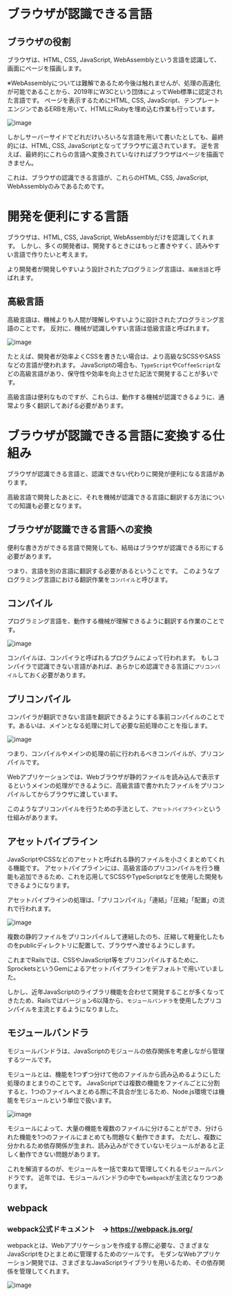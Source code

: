 # ブラウザが認識できる言語

## ブラウザの役割

ブラウザは、HTML, CSS, JavaScript, WebAssemblyという言語を認識して、画面にページを描画します。

※WebAssemblyについては難解であるため今後は触れませんが、処理の高速化が可能であることから、2019年にW3Cという団体によってWeb標準に認定された言語です。
ページを表示するためにHTML, CSS, JavaScript、テンプレートエンジンであるERBを用いて、HTMLにRubyを埋め込む作業も行っています。

![image](https://github.com/koharayuki/til/assets/132040884/f23a226d-e997-41e5-82ff-0dcbc56cd039)

しかしサーバーサイドでどれだけいろいろな言語を用いて書いたとしても、最終的には、HTML, CSS, JavaScriptとなってブラウザに返されています。
逆を言えば、最終的にこれらの言語へ変換されていなければブラウザはページを描画できません。

これは、ブラウザの認識できる言語が、これらのHTML, CSS, JavaScript, WebAssemblyのみであるためです。  


# 開発を便利にする言語

ブラウザは、HTML, CSS, JavaScript, WebAssemblyだけを認識してくれます。
しかし、多くの開発者は、開発するときにはもっと書きやすく、読みやすい言語で作りたいと考えます。

より開発者が開発しやすいよう設計されたプログラミング言語は、`高級言語`と呼ばれます。

##  高級言語

高級言語は、機械よりも人間が理解しやすいように設計されたプログラミング言語のことです。
反対に、機械が認識しやすい言語は低級言語と呼ばれます。

![image](https://github.com/koharayuki/til/assets/132040884/1a1ad9ab-f674-44e3-a41b-b83e50176150)

たとえば、開発者が効率よくCSSを書きたい場合は、より高級なSCSSやSASSなどの言語が使われます。
JavaScriptの場合も、`TypeScript`や`CoffeeScript`などの高級言語があり、保守性や効率を向上させた記法で開発することが多いです。

高級言語は便利なものですが、これらは、動作する機械が認識できるように、通常より多く翻訳してあげる必要があります。  


# ブラウザが認識できる言語に変換する仕組み

ブラウザが認識できる言語と、認識できない代わりに開発が便利になる言語があります。

高級言語で開発したあとに、それを機械が認識できる言語に翻訳する方法についての知識も必要となります。

## ブラウザが認識できる言語への変換

便利な書き方ができる言語で開発しても、結局はブラウザが認識できる形にする必要があります。

つまり、言語を別の言語に翻訳する必要があるということです。
このようなプログラミング言語における翻訳作業を`コンパイル`と呼びます。

## コンパイル

プログラミング言語を、動作する機械が理解できるように翻訳する作業のことです。

![image](https://github.com/koharayuki/til/assets/132040884/93fa48c2-7645-4635-8819-0307a9d9538c)

コンパイルは、コンパイラと呼ばれるプログラムによって行われます。
もしコンパイラで認識できない言語があれば、あらかじめ認識できる言語に`プリコンパイル`しておく必要があります。

## プリコンパイル

コンパイラが翻訳できない言語を翻訳できるようにする事前コンパイルのことです。あるいは、メインとなる処理に対して必要な前処理のことを指します。

![image](https://github.com/koharayuki/til/assets/132040884/b8696c0c-bdab-4c71-89fc-68b32838d5a4)

つまり、コンパイルやメインの処理の前に行われるべきコンパイルが、プリコンパイルです。

Webアプリケーションでは、Webブラウザが静的ファイルを読み込んで表示するというメインの処理ができるように、高級言語で書かれたファイルをプリコンパイルしてからブラウザに渡しています。

このようなプリコンパイルを行うための手法として、`アセットパイプライン`という仕組みがあります。

## アセットパイプライン

JavaScriptやCSSなどのアセットと呼ばれる静的ファイルを小さくまとめてくれる機能です。
アセットパイプラインには、高級言語のプリコンパイルを行う機能も追加できるため、これを応用してSCSSやTypeScriptなどを使用した開発もできるようになります。

アセットパイプラインの処理は、「プリコンパイル」「連結」「圧縮」「配置」の流れで行われます。

![image](https://github.com/koharayuki/til/assets/132040884/ffafc397-9459-4b87-baff-d7378a9848d4)

複数の静的ファイルをプリコンパイルして連結したのち、圧縮して軽量化したものをpublicディレクトリに配置して、ブラウザへ渡せるようにします。

これまでRailsでは、CSSやJavaScript等をプリコンパイルするために、SprocketsというGemによるアセットパイプラインをデフォルトで用いていました。

しかし、近年JavaScriptのライブラリ機能を合わせて開発することが多くなってきたため、Railsではバージョン6以降から、`モジュールバンドラ`を使用したプリコンパイルを主流とするようになりました。

##  モジュールバンドラ

モジュールバンドラは、JavaScriptのモジュールの依存関係を考慮しながら管理するツールです。

モジュールとは、機能を1つずつ分けて他のファイルから読み込めるようにした処理のまとまりのことです。
JavaScriptでは複数の機能をファイルごとに分割すると、1つのファイルへまとめる際に不具合が生じるため、Node.js環境では機能をモジュールという単位で扱います。

![image](https://github.com/koharayuki/til/assets/132040884/0064e72f-1be4-4d56-8321-07bda4212897)

モジュールによって、大量の機能を複数のファイルに分けることができ、分けられた機能を1つのファイルにまとめても問題なく動作できます。
ただし、複数に分かれるため依存関係が生まれ、読み込みができていないモジュールがあると正しく動作できない問題があります。

これを解消するのが、モジュールを一括で束ねて管理してくれるモジュールバンドラです。
近年では、モジュールバンドラの中でも`webpack`が主流となりつつあります。

## webpack

### webpack公式ドキュメント　→ https://webpack.js.org/

webpackとは、Webアプリケーションを作成する際に必要な、さまざまなJavaScriptをひとまとめに管理するためのツールです。
モダンなWebアプリケーション開発では、さまざまなJavaScriptライブラリを用いるため、その依存関係を管理してくれます。

![image](https://github.com/koharayuki/til/assets/132040884/68ee6d7d-8d71-401c-a36d-37ce16f86cce)

